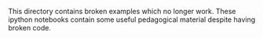 This directory contains broken examples which no longer work. These ipython notebooks contain some useful pedagogical material despite having broken code.
